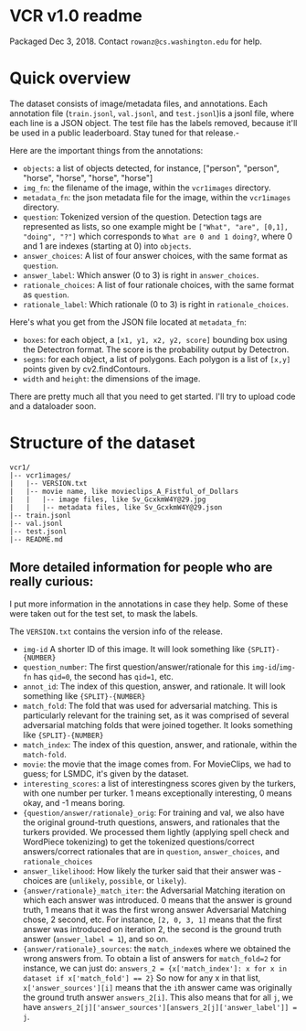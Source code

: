# VCR v1.0 readme
Packaged Dec 3, 2018. Contact `rowanz@cs.washington.edu` for help.


# Quick overview
The dataset consists of image/metadata files, and annotations. Each annotation file (`train.jsonl`, `val.jsonl`, and `test.jsonl`)is a jsonl file, where each line is a JSON object. The test file has the labels removed, because it'll be used in a public leaderboard. Stay tuned for that release.-

Here are the important things from the annotations:
* `objects`: a list of objects detected, for instance, ["person", "person", "horse", "horse", "horse", "horse"]
* `img_fn`: the filename of the image, within the `vcr1images` directory. 
* `metadata_fn`: the json metadata file for the image, within the `vcr1images` directory. 
* `question`: Tokenized version of the question. Detection tags are represented as lists, so one example might be
`["What", "are", [0,1], "doing", "?"]` which corresponds to `What are 0 and 1 doing?`, where 0 and 1 are indexes (starting at 0) into `objects`.
* `answer_choices`: A list of four answer choices, with the same format as `question`.
* `answer_label`: Which answer (0 to 3) is right in `answer_choices`.
* `rationale_choices`: A list of four rationale choices, with the same format as `question`.
* `rationale_label`: Which rationale (0 to 3) is right in `rationale_choices`.

Here's what you get from the JSON file located at `metadata_fn`:

* `boxes`: for each object, a `[x1, y1, x2, y2, score]` bounding box using the Detectron format. The score is the probability output by Detectron.
* `segms`: for each object, a list of polygons. Each polygon is a list of `[x,y]` points given by cv2.findContours.
* `width` and `height`: the dimensions of the image.

There are pretty much all that you need to get started. I'll try to upload code and a dataloader soon.

# Structure of the dataset
```
vcr1/
|-- vcr1images/
|   |-- VERSION.txt
|   |-- movie name, like movieclips_A_Fistful_of_Dollars
|   |   |-- image files, like Sv_GcxkmW4Y@29.jpg
|   |   |-- metadata files, like Sv_GcxkmW4Y@29.json
|-- train.jsonl
|-- val.jsonl
|-- test.jsonl
|-- README.md
```

## More detailed information for people who are really curious:

I put more information in the annotations in case they help. Some of these were taken out for the test set, to mask the labels.

The `VERSION.txt` contains the version info of the release.

* `img-id` A shorter ID of this image. It will look something like `{SPLIT}-{NUMBER}`
* `question_number`: The first question/answer/rationale for this `img-id`/`img-fn` has `qid=0`, the second has `qid=1`, etc.
* `annot_id`: The index of this question, answer, and rationale. It will look something like `{SPLIT}-{NUMBER}`
* `match_fold`: The fold that was used for adversarial matching. This is particularly relevant for the training set, as it was comprised of several adversarial matching folds that were joined together. It looks something like `{SPLIT}-{NUMBER}`
* `match_index`: The index of this question, answer, and rationale, within the `match-fold`. 
* `movie`: the movie that the image comes from. For MovieClips, we had to guess; for LSMDC, it's given by the dataset.
* `interesting_scores`: a list of interestingness scores given by the turkers, with one number per turker. 1 means exceptionally interesting, 0 means okay, and -1 means boring.
* `{question/answer/rationale}_orig`: For training and val, we also have the original ground-truth questions, answers, and rationales that the turkers provided. We processed them lightly (applying spell check and WordPiece tokenizing) to get the tokenized questions/correct answers/correct rationales that are in `question`, `answer_choices`, and `rationale_choices`
* `answer_likelihood`: How likely the turker said that their answer was - choices are (`unlikely`, `possible`, or `likely`).
* `{answer/rationale}_match_iter`: the Adversarial Matching iteration on which each answer was introduced. 0 means that the answer is ground truth, 1 means that it was the first wrong answer Adversarial Matching chose, 2 second, etc. For instance, `[2, 0, 3, 1]` means that the first answer was introduced on iteration 2, the second is the ground truth answer (`answer_label = 1`), and so on.
* `{answer/rationale}_sources`: the `match_index`es where we obtained the wrong answers from. To obtain a list of answers for `match_fold=2` for instance, we can just do:
    `answers_2 = {x['match_index']: x for x in dataset if x['match_fold'] == 2}`
    So now for any x in that list, `x['answer_sources'][i]` means that the `i`th answer came was originally the ground truth answer `answers_2[i]`. This also means that for all `j`, we have `answers_2[j]['answer_sources'][answers_2[j]['answer_label']] = j`.  
 
 
